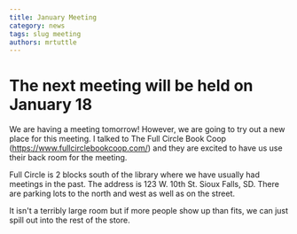 ```yaml
---
title: January Meeting
category: news
tags: slug meeting
authors: mrtuttle
---
```


# The next meeting will be held on January 18

We are having a meeting tomorrow!  However, we are going to try out a new place for this meeting.  I talked to The Full Circle Book Coop (<https://www.fullcirclebookcoop.com/>) and they are excited to have us use their back room for the meeting.

Full Circle is 2 blocks south of the library where we have usually had meetings in the past.  The address is 123 W. 10th St. Sioux Falls, SD.  There are parking lots to the north and west as well as on the street.

It isn't a terribly large room but if more people show up than fits, we can just spill out into the rest of the store.

